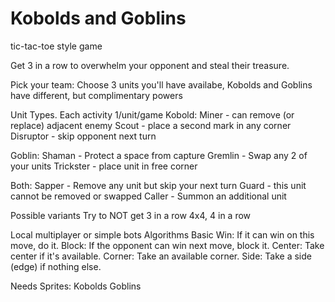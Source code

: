 # Kobolds and Goblins


tic-tac-toe style game

Get 3 in a row to overwhelm your opponent and steal their treasure.

Pick your team:  Choose 3 units you'll have availabe, Kobolds and Goblins have different, but complimentary powers

Unit Types.  Each activity 1/unit/game
Kobold:
    Miner - can remove (or replace) adjacent enemy
    Scout - place a second mark in any corner
    Disruptor - skip opponent next turn

Goblin:
    Shaman - Protect a space from capture
    Gremlin - Swap any 2 of your units
    Trickster - place unit in free corner

Both:
    Sapper - Remove any unit but skip your next turn
    Guard - this unit cannot be removed or swapped
    Caller - Summon an additional unit

Possible variants
   Try to NOT get 3 in a row
   4x4, 4 in a row

Local multiplayer or simple bots
Algorithms
Basic
  Win: If it can win on this move, do it.
  Block: If the opponent can win next move, block it.
  Center: Take center if it's available.
  Corner: Take an available corner.
  Side: Take a side (edge) if nothing else.

Needs
  Sprites:
    Kobolds
    Goblins

